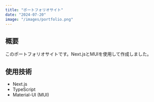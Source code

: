 ```yaml
---
title: "ポートフォリオサイト"
date: "2024-07-20"
image: "/images/portfolio.png"
---
```


## 概要

このポートフォリオサイトです。Next.jsとMUIを使用して作成しました。

## 使用技術

- Next.js
- TypeScript
- Material-UI (MUI)
